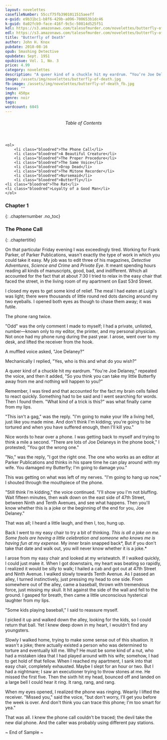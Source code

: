 ```yaml
---
layout: novelettes
casefileNumber: 55ccf75fb3901011515aeeff
e-guid: e9b31bc1-b8f6-429b-a096-700653b1dc46
k-guid: 0a02fcb9-face-416f-9c5c-50814d525f51
kdl: https://s3.amazonaws.com/talesofmurder.com/novelettes/butterfly-of-death.mobi
edl: https://s3.amazonaws.com/talesofmurder.com/novelettes/butterfly-of-death.epub
title: "Butterfly of Death"
author: John H. Knox
pubdate: 2018-08-16 
opub: Smashing Detective 
opubdate: Sept. 1951
opubissue: Vol. 1, No. 3
price: 4.99
category: novelettes
description: "A queer kind of a chuckle hit my eardrum. “You’re Joe Delaney,” repeated the voice, and then it added, “So you think you can take my little Butterfly away from me and nothing will happen to you?”"
image: /assets/img/novelettes/butterfly-of-death.jpg
fb-image: /assets/img/novelettes/butterfly-of-death_fb.jpg
tease: ""
imgh: 450px
genre: noir
tags: 
wordcount: 6045
---
```


<div class="toc">
	<header>
		<h6>Table of Contents</h6>
	</header>
	
	<ol>
		<li class="bloodred">The Phone Call</li>
		<li class="bloodred">A Beautiful Creature</li>
		<li class="bloodred">The Proper Procedure</li>
		<li class="bloodred">The Same Voice</li>
		<li class="bloodred">Drop Dead</li>
		<li class="bloodred">The Mitone Recorder</li>
		<li class="bloodred">Nursemaid</li>
		<li class="bloodred">Butterfly</li>
    <li class="bloodred">The Rat</li>
    <li class="bloodred">Loyalty of a Good Man</li>
	</ol>
</div> <!-- table-of-contents -->

### Chapter 1
{: .chapternumber .no_toc}

### The Phone Call
{: .chaptertitle}

On that particular Friday evening I was exceedingly tired. Working for
Frank Parker, of Parker Publications, wasn't exactly the type of work in
which you could take it easy. My job was to edit three of his magazines,
*Detective Adventures*, *Science and Crime* and *Private Eye*. It meant
spending hours reading all kinds of manuscripts, good, bad, and
indifferent. Which all accounted for the fact that at about 7:30 I tried
to relax in the easy chair that faced the street, in the living room of
my apartment on East 53rd Street.

I closed my eyes to get some kind of relief. The meal I had eaten at
Luigi's was light; there were thousands of little round red dots dancing
around my two eyeballs. I opened both eyes as though to chase them away;
it was futile.

The phone rang twice.

"Odd" was the only comment I made to myself; I had a private, unlisted,
number—known only to my editor, the printer, and my personal physician.
Not once had my phone rung during the past year. I arose, went over to
my desk, and lifted the receiver from the hook.

A muffled voice asked, "Joe Delaney?"

Mechanically I replied, "Yes, who is this and what do you wish?"

A queer kind of a chuckle hit my eardrum. "You're Joe Delaney," repeated
the voice, and then it added, "So you think you can take my little
Butterfly away from me and nothing will happen to you?"

Remember, I was tired and that accounted for the fact my brain cells
failed to react quickly. Something had to be said and I went searching
for words. Then I found them. "What kind of a trick is this?" was what
finally came from my lips.

"This isn't a gag," was the reply. "I'm going to make your life a living
hell, just like you made mine. And don't think I'm kidding; you're going
to be tortured and when you have suffered enough, then I'll kill you."

Nice words to hear over a phone. I was getting back to myself and trying
to think a mile a second. "There are lots of Joe Delaneys in the phone
book," I protested; "You got the wrong one."

"No," was the reply, "I got the right one. The one who works as an
editor at Parker Publications and thinks in his spare time he can play
around with my wife. You damaged my Butterfly; I'm going to damage you."

This was getting on what was left of my nerves. "I'm going to hang up
now," I shouted through the mouthpiece of the phone.

"Still think I'm kidding," the voice continued. "I'll show you I'm not
bluffing. Wait fifteen minutes, then walk down on the east side of 47th
Street, between Ninth and Tenth Avenues, and see what happens. Then
you'll know whether this is a joke or the beginning of the end for you,
Joe Delaney."

That was all; I heard a little laugh, and then I, too, hung up.

Back I went to my easy chair to try a bit of thinking. *This is all a
joke on me. Some fools are having a little celebration and someone who
knows me is having fun at my expense.* My inner brain snapped back*, But
if you don't take that date and walk out, you will never know whether it
is a joke.*

I arose from my easy chair and looked at my wristwatch. If I walked
quickly, I could just make it. When I got downstairs, my heart was
beating so rapidly, I realized it would be silly to walk; I hailed a cab
and got out at 47th Street and Ninth Avenue. I walked slowly towards
Tenth Avenue. As I passed an alley, I turned instinctively, just
pressing my head to one side. From somewhere out of the alley, came a
baseball, thrown with tremendous force, just missing my skull. It hit
against the side of the wall and fell to the ground. I gasped for
breath, then came a little unconscious hysterical laughter from my lips.

"Some kids playing baseball,” I said to reassure myself.

I picked it up and walked down the alley, looking for the kids, so I
could return that ball. Yet I knew deep down in my heart, I wouldn't
find any youngsters.

Slowly I walked home, trying to make some sense out of this situation.
It wasn't a joke; there actually existed a person who was determined to
torture and eventually kill me. Why? He must be some kind of a nut, who
had a mistaken idea that I had played around with his wife; somehow, I
had to get hold of that fellow. When I reached my apartment, I sank into
that easy chair, completely exhausted. Maybe I slept for an hour or two.
But I had a nightmare; I saw an executioner trying to throw stones at
me. He missed the first five. Then the sixth hit my head, bounced off
and landed on a large bell I could hear it ring. It rang, rang, and
rang.

When my eyes opened, I realized the phone was ringing. Wearily I lifted
the receiver. "Missed you," said the voice, "but don't worry, I’ll get
you before the week is over. And don't think you can trace this phone;
I'm too smart for yea."

That was all. I knew the phone call couldn't be traced; the devil take
the new dial phone. And the caller was probably using different pay
stations.

<p id="theend">~ End of Sample ~</p>
